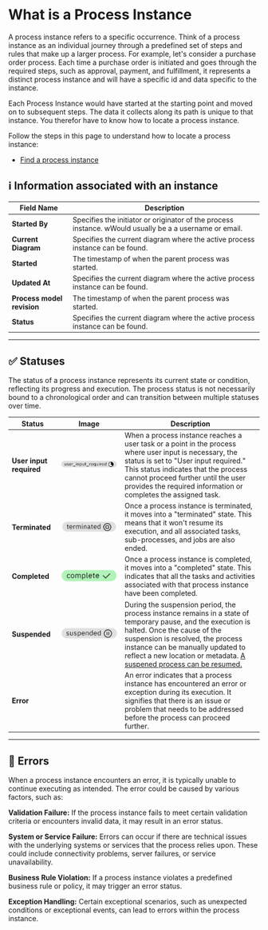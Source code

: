 # What is a Process Instance

A process instance refers to a specific occurrence. Think of a process instance as an individual journey through a predefined set of steps and rules that make up a larger process. For example, let's consider a purchase order process. Each time a purchase order is initiated and goes through the required steps, such as approval, payment, and fulfillment, it represents a distinct process instance and will have a specific id and data specific to the instance. 

Each Process Instance would have started at the starting point and moved on to subsequent steps. The data it collects along its path is unique to that instance. You therefor have to know how to locate a process instance. 

Follow the steps in this page to understand how to locate a process instance:

- [Find a process instance](../spiffsparkles/find_a_process_instance.md)

## ℹ Information associated with an instance

| Field Name | Description |
|------------|-------------|
| **Started By** | Specifies the initiator or originator of the process instance. wWould usually be a a username or email. |
| **Current Diagram** | Specifies the current diagram where the active process instance can be found. |
| **Started** | The timestamp of when the parent process was started.|
| **Updated At** | Specifies the current diagram where the active process instance can be found. |
| **Process model revision** | The timestamp of when the parent process was started.|
| **Status** | Specifies the current diagram where the active process instance can be found.|

---

## ✅ Statuses

The status of a process instance represents its current state or condition, reflecting its progress and execution. The process status is not necessarily bound to a chronological order and can transition between multiple statuses over time.

| Status    | Image     | Description |
|-----------|-----------------|-------|
| **User input required** |![Image description](images/user_input_required.png) |  When a process instance reaches a user task or a point in the process where user input is necessary, the status is set to "User input required." This status indicates that the process cannot proceed further until the user provides the required information or completes the assigned task.   |
| **Terminated**     | ![Image description](images/terminated.png)|Once a process instance is terminated, it moves into a "terminated" state. This means that it won't resume its execution, and all associated tasks, sub-processes, and jobs are also ended.|
| **Completed**     |     ![Image description](images/completed.png)              | Once a process instance is completed, it moves into a "completed" state. This indicates that all the tasks and activities associated with that process instance have been completed.      |
 | **Suspended**   |![Image description](images/suspended.png)              | During the suspension period, the process instance remains in a state of temporary pause, and the execution is halted. Once the cause of the suspension is resolved, the process instance can be manually updated to reflect a new location or metadata. [A suspened process can be resumed.](../Support/suspend_resume_terminate.md) |
| **Error**     |                  |  An error indicates that a process instance has encountered an error or exception during its execution. It signifies that there is an issue or problem that needs to be addressed before the process can proceed further.   |

---

## 🚫 Errors

When a process instance encounters an error, it is typically unable to continue executing as intended. The error could be caused by various factors, such as:

**Validation Failure:** If the process instance fails to meet certain validation criteria or encounters invalid data, it may result in an error status.

**System or Service Failure:** Errors can occur if there are technical issues with the underlying systems or services that the process relies upon. These could include connectivity problems, server failures, or service unavailability.

**Business Rule Violation:** If a process instance violates a predefined business rule or policy, it may trigger an error status.

**Exception Handling:** Certain exceptional scenarios, such as unexpected conditions or exceptional events, can lead to errors within the process instance.
